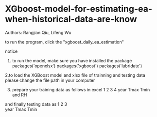 # XGboost-model-for-estimating-ea-when-historical-data-are-know
Authors: Rangjian Qiu, Lifeng Wu

to run the program, click the "xgboost_daily_ea_estimation"

notice
1. to run the model, make sure you have installed the package 
packages('openxlsx')
packages('xgboost')
packages('lubridate')

2.to load the XGBoost model and xlsx file of trainning and testing data
please change the file path in your computer

3. prepare your training data as follows in excel
1         2         3             4
year    Tmax  Tmin and RH

 and finally testing data as 
1         2         3           
year    Tmax  Tmin 


